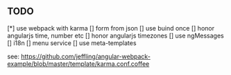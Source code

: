 ## TODO

[*] use webpack with karma
[] form from json
[] use buind once
[] honor angularjs time, number etc
[] honor angularjs timezones
[] use ngMessages
[] i18n
[] menu service
[] use meta-templates

see: https://github.com/jeffling/angular-webpack-example/blob/master/template/karma.conf.coffee
